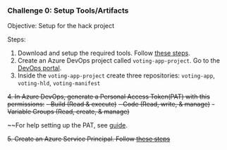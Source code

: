 ### Challenge 0: Setup Tools/Artifacts
Objective: Setup for the hack project

Steps:
1. Download and setup the required tools. Follow [these steps](https://github.com/edaena/bedrock-wsl).
2. Create an Azure DevOps project called `voting-app-project`. Go to the [DevOps portal](https://dev.azure.com/).
3. Inside the `voting-app-project` create three repositories: `voting-app`, `voting-hld`, `voting-manifest`



~~4. In Azure DevOps, generate a Personal Access Token(PAT) with this permissions:~~
~~- Build (Read & execute)~~
~~- Code (Read, write, & manage)~~
~~- Variable Groups (Read, create, & manage)~~

~~For help setting up the PAT, see 
[guide](https://docs.microsoft.com/en-us/azure/devops/organizations/accounts/use-personal-access-tokens-to-authenticate?view=azure-devops&tabs=preview-page).

~~5. Create an Azure Service Principal. Follow [these steps]()~~


